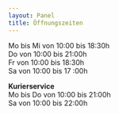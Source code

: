 ```yaml
---
layout: Panel
title: Öffnungszeiten
---
```

Mo bis Mi von 10:00 bis 18:30h  
Do von 10:00 bis 21:00h  
Fr von 10:00 bis 18:30h  
Sa von 10:00 bis 17 :00h  

**Kurierservice**  
Mo bis Do von 10:00 bis 21:00h  
Sa von 10:00 bis 22:00h  
